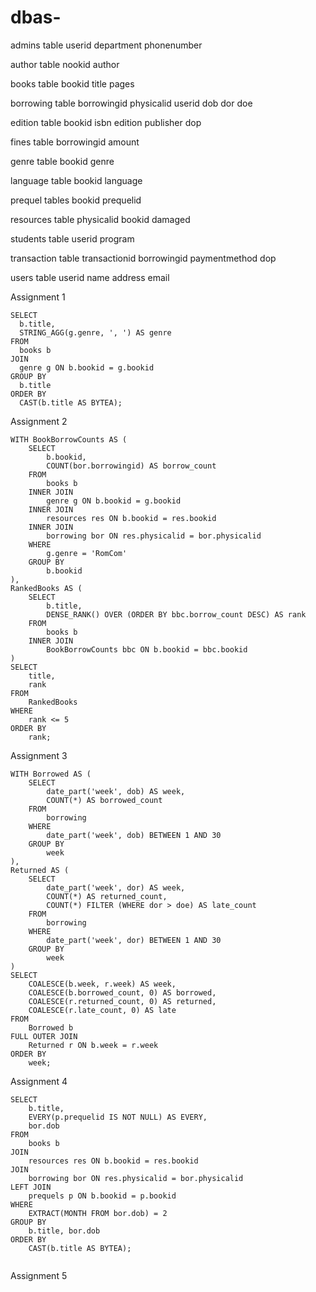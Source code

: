 # dbas-

admins table
  userid
  department
  phonenumber

author table
  nookid
  author

books table
  bookid
  title 
  pages

borrowing table
  borrowingid
  physicalid
  userid
  dob
  dor
  doe

edition table
  bookid
  isbn 
  edition
  publisher
  dop

fines table
  borrowingid
  amount
  
genre table
  bookid
  genre

language table
  bookid
  language

prequel tables
  bookid
  prequelid

resources table
  physicalid
  bookid
  damaged

students table
  userid
  program

transaction table
  transactionid
  borrowingid
  paymentmethod
  dop

users table
  userid
  name
  address
  email

Assignment 1

```
SELECT
  b.title,
  STRING_AGG(g.genre, ', ') AS genre
FROM
  books b
JOIN
  genre g ON b.bookid = g.bookid
GROUP BY
  b.title
ORDER BY
  CAST(b.title AS BYTEA);
```
Assignment 2

```
WITH BookBorrowCounts AS (
    SELECT
        b.bookid,
        COUNT(bor.borrowingid) AS borrow_count
    FROM
        books b
    INNER JOIN
        genre g ON b.bookid = g.bookid
    INNER JOIN
        resources res ON b.bookid = res.bookid
    INNER JOIN
        borrowing bor ON res.physicalid = bor.physicalid
    WHERE
        g.genre = 'RomCom'
    GROUP BY
        b.bookid
),
RankedBooks AS (
    SELECT
        b.title,
        DENSE_RANK() OVER (ORDER BY bbc.borrow_count DESC) AS rank
    FROM
        books b
    INNER JOIN
        BookBorrowCounts bbc ON b.bookid = bbc.bookid
)
SELECT
    title,
    rank
FROM
    RankedBooks
WHERE
    rank <= 5
ORDER BY
    rank;

```

Assignment 3

```
WITH Borrowed AS (
    SELECT 
        date_part('week', dob) AS week,
        COUNT(*) AS borrowed_count
    FROM 
        borrowing
    WHERE 
        date_part('week', dob) BETWEEN 1 AND 30
    GROUP BY 
        week
),
Returned AS (
    SELECT 
        date_part('week', dor) AS week,
        COUNT(*) AS returned_count,
        COUNT(*) FILTER (WHERE dor > doe) AS late_count
    FROM 
        borrowing
    WHERE 
        date_part('week', dor) BETWEEN 1 AND 30
    GROUP BY 
        week
)
SELECT 
    COALESCE(b.week, r.week) AS week,
    COALESCE(b.borrowed_count, 0) AS borrowed,
    COALESCE(r.returned_count, 0) AS returned,
    COALESCE(r.late_count, 0) AS late
FROM 
    Borrowed b
FULL OUTER JOIN 
    Returned r ON b.week = r.week
ORDER BY 
    week;

```

Assignment 4

```
SELECT
    b.title,
    EVERY(p.prequelid IS NOT NULL) AS EVERY,
    bor.dob 
FROM
    books b
JOIN
    resources res ON b.bookid = res.bookid
JOIN
    borrowing bor ON res.physicalid = bor.physicalid
LEFT JOIN
    prequels p ON b.bookid = p.bookid
WHERE
    EXTRACT(MONTH FROM bor.dob) = 2
GROUP BY
    b.title, bor.dob
ORDER BY
    CAST(b.title AS BYTEA);


```

Assignment 5

```

```
